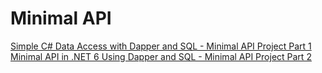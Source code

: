 # Minimal API

[Simple C# Data Access with Dapper and SQL - Minimal API Project Part 1](https://www.youtube.com/watch?v=dwMFg6uxQ0I)
[Minimal API in .NET 6 Using Dapper and SQL - Minimal API Project Part 2](https://www.youtube.com/watch?v=5tYSO5mAjXs)
